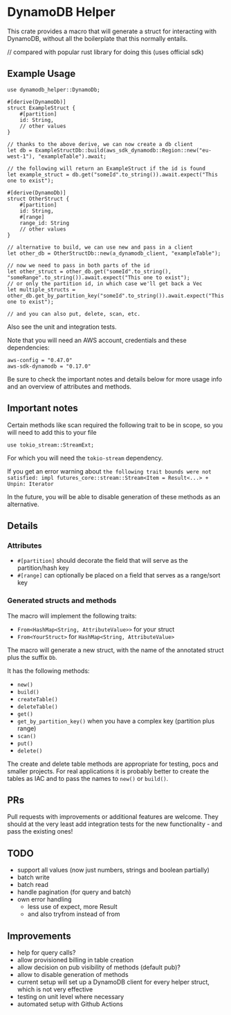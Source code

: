 # DynamoDB Helper

This crate provides a macro that will generate a struct for interacting with DynamoDB, without all the boilerplate that this normally entails.

// compared with popular rust library for doing this (uses official sdk)

## Example Usage

```
use dynamodb_helper::DynamoDb;

#[derive(DynamoDb)]
struct ExampleStruct {
    #[partition]
    id: String,
    // other values
}

// thanks to the above derive, we can now create a db client
let db = ExampleStructDb::build(aws_sdk_dynamodb::Region::new("eu-west-1"), "exampleTable").await;

// the following will return an ExampleStruct if the id is found
let example_struct = db.get("someId".to_string()).await.expect("This one to exist");

#[derive(DynamoDb)]
struct OtherStruct {
    #[partition]
    id: String,
    #[range]
    range_id: String
    // other values
}

// alternative to build, we can use new and pass in a client
let other_db = OtherStructDb::new(a_dynamodb_client, "exampleTable");

// now we need to pass in both parts of the id
let other_struct = other_db.get("someId".to_string(), "someRange".to_string()).await.expect("This one to exist");
// or only the partition id, in which case we'll get back a Vec
let multiple_structs = other_db.get_by_partition_key("someId".to_string()).await.expect("This one to exist");

// and you can also put, delete, scan, etc.
```

Also see the unit and integration tests.

Note that you will need an AWS account, credentials and these dependencies:

```
aws-config = "0.47.0"
aws-sdk-dynamodb = "0.17.0"
```

Be sure to check the important notes and details below for more usage info and an overview of attributes and methods.

## Important notes

Certain methods like scan required the following trait to be in scope, so you will need to add this to your file

```
use tokio_stream::StreamExt;
```

For which you will need the `tokio-stream` dependency.

If you get an error warning about `the following trait bounds were not satisfied: impl futures_core::stream::Stream<Item = Result<...> + Unpin: Iterator`

In the future, you will be able to disable generation of these methods as an alternative.

## Details

### Attributes

- `#[partition]` should decorate the field that will serve as the partition/hash key
- `#[range]` can optionally be placed on a field that serves as a range/sort key

### Generated structs and methods

The macro will implement the following traits:
- `From<HashMap<String, AttributeValue>>` for your struct
- `From<YourStruct>` for `HashMap<String, AttributeValue>`

The macro will generate a new struct, with the name of the annotated struct plus the suffix `Db`.

It has the following methods:
- `new()`
- `build()`
- `createTable()`
- `deleteTable()`
- `get()`
- `get_by_partition_key()` when you have a complex key (partition plus range)
- `scan()`
- `put()`
- `delete()`

The create and delete table methods are appropriate for testing, pocs and smaller projects. For real applications it is probably better to create the tables as IAC and to pass the names to `new()` or `build()`.

## PRs

Pull requests with improvements or additional features are welcome. They should at the very least add integration tests for the new functionality - and pass the existing ones!

## TODO

- support all values (now just numbers, strings and boolean partially)
- batch write
- batch read
- handle pagination (for query and batch)
- own error handling
    - less use of expect, more Result
    - and also tryfrom instead of from

## Improvements

- help for query calls?
- allow provisioned billing in table creation
- allow decision on pub visibility of methods (default pub)?
- allow to disable generation of methods
- current setup will set up a DynamoDB client for every helper struct, which is not very effective
- testing on unit level where necessary
- automated setup with Github Actions
